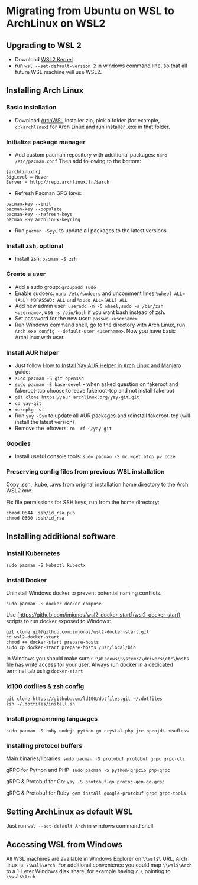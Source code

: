 # Migrating from Ubuntu on WSL to ArchLinux on WSL2

## Upgrading to WSL 2

-   Download [WSL2 Kernel](https://docs.microsoft.com/en-us/windows/wsl/wsl2-kernel)
-   run `wsl --set-default-version 2` in windows command line, so that all future WSL machine will use WSL2.

## Installing Arch Linux

### Basic installation

-   Download [ArchWSL](https://github.com/yuk7/ArchWSL) installer zip, pick a folder (for example, `c:\archlinux`) for Arch Linux and run installer .exe in that folder.

### Initialize package manager

-   Add custom pacman repository with additional packages: `nano /etc/pacman.conf` Then add following to the bottom:

```
[archlinuxfr]
SigLevel = Never
Server = http://repo.archlinux.fr/$arch
```

-   Refresh Pacman GPG keys:

```
pacman-key --init
pacman-key --populate
pacman-key --refresh-keys
pacman -Sy archlinux-keyring
```

-   Run `pacman -Syyu` to update all packages to the latest versions

### Install zsh, optional

-   Install zsh: `pacman -S zsh`

### Create a user

-   Add a sudo group: `groupadd sudo`
-   Enable sudoers: `nano /etc/sudoers` and uncomment lines `%wheel ALL=(ALL) NOPASSWD: ALL` and `%sudo ALL=(ALL) ALL`
-   Add new admin user: `useradd -m -G wheel,sudo -s /bin/zsh <username>`, use `-s /bin/bash` if you want bash instead of zsh.
-   Set password for the new user: `passwd <username>`
-   Run Windows command shell, go to the directory with Arch Linux, run `Arch.exe config --default-user <username>`. Now you have basic ArchLinux with user.

### Install AUR helper

-   Just follow [How to Install Yay AUR Helper in Arch Linux and Manjaro](https://www.tecmint.com/install-yay-aur-helper-in-arch-linux-and-manjaro/) guide:
-   `sudo pacman -S git openssh`
-   `sudo pacman -S base-devel` - when asked question on fakeroot and fakeroot-tcp choose to leave fakeroot-tcp and not install fakeroot
-   `git clone https://aur.archlinux.org/yay-git.git`
-   `cd yay-git`
-   `makepkg -si`
-   Run `yay -Syu` to update all AUR packages and reinstall fakeroot-tcp (will install the latest version)
-   Remove the leftovers: `rm -rf ~/yay-git`

### Goodies

-   Install useful console tools: `sudo pacman -S mc wget htop pv ccze`

### Preserving config files from previous WSL installation

Copy .ssh, .kube, .aws from original installation home directory to the Arch WSL2 one.

Fix file permissions for SSH keys, run from the home directory:

```
chmod 0644 .ssh/id_rsa.pub
chmod 0600 .ssh/id_rsa
```

## Installing additional software

### Install Kubernetes

`sudo pacman -S kubectl kubectx`

### Install Docker

Uninstall Windows docker to prevent potential naming conflicts.

`sudo pacman -S docker docker-compose`

Use [https://github.com/imjonos/wsl2-docker-start](wsl2-docker-start) scripts to run docker exposed to Windows:

```
git clone git@github.com:imjonos/wsl2-docker-start.git
cd wsl2-docker-start
chmod +x docker-start prepare-hosts
sudo cp docker-start prepare-hosts /usr/local/bin
```

In Windows you should make sure `C:\Windows\System32\drivers\etc\hosts` file has write access for your user.
Always run docker in a dedicated terminal tab using `docker-start`

### ld100 dotfiles & zsh config

```
git clone https://github.com/ld100/dotfiles.git ~/.dotfiles
zsh ~/.dotfiles/install.sh
```

### Install programming languages

`sudo pacman -S ruby nodejs python go crystal php jre-openjdk-headless`

### Installing protocol buffers

Main binaries/libraries: `sudo pacman -S protobuf protobuf grpc grpc-cli`

gRPC for Python and PHP: `sudo pacman -S python-grpcio php-grpc`

gRPC & Protobuf for Go: `yay -S protobuf-go protoc-gen-go-grpc`

gRPC & Protobuf for Ruby: `gem install google-protobuf grpc grpc-tools`

## Setting ArchLinux as default WSL

Just run `wsl --set-default Arch` in windows command shell.

## Accessing WSL from Windows

All WSL machines are available in Windows Explorer on `\\wsl$\` URL, Arch linux is: `\\wsl$\Arch`.
For additional convenience you could map `\\wsl$\Arch` to a 1-Leter Windows disk share, for example having `Z:\` pointing to `\\wsl$\Arch`
